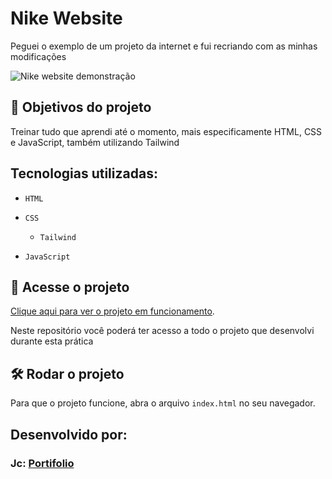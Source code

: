 # Nike Website

Peguei o exemplo de um projeto da internet e fui recriando com as minhas modificações

![Nike website demonstração]()

## 🔨 Objetivos do projeto

Treinar tudo que aprendi até o momento, mais especificamente HTML, CSS e JavaScript, também utilizando Tailwind

## Tecnologias utilizadas:

- `HTML`

- `CSS`

  - `Tailwind`

- `JavaScript`

## 📁 Acesse o projeto

[Clique aqui para ver o projeto em funcionamento](https://nike-website-kevinsilvaa.vercel.app/).

Neste repositório você poderá ter acesso a todo o projeto que desenvolvi durante esta prática

## 🛠️ Rodar o projeto

Para que o projeto funcione, abra o arquivo `index.html` no seu navegador.

## Desenvolvido por:

### Jc: [Portifolio](https://portifolio-ecru-phi.vercel.app/)
